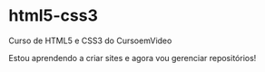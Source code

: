 # html5-css3

Curso de HTML5 e CSS3 do CursoemVideo

Estou aprendendo a criar sites e agora vou gerenciar repositórios!
